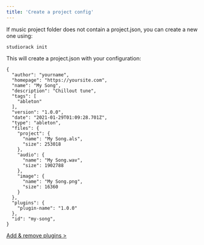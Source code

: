 ```yaml
---
title: 'Create a project config'
---
```


If music project folder does not contain a project.json, you can create a new one using:

    studiorack init

This will create a project.json with your configuration:


    {
      "author": "yourname",
      "homepage": "https://yoursite.com",
      "name": "My Song",
      "description": "Chillout tune",
      "tags": [
        "ableton"
      ],
      "version": "1.0.0",
      "date": "2021-01-29T01:09:28.701Z",
      "type": "ableton",
      "files": {
        "project": {
          "name": "My Song.als",
          "size": 253018
        },
        "audio": {
          "name": "My Song.wav",
          "size": 1902788
        },
        "image": {
          "name": "My Song.png",
          "size": 16360
        }
      },
      "plugins": {
        "plugin-name": "1.0.0"
      },
      "id": "my-song",
    }

[Add &amp; remove plugins &gt;](/docs/03-add-remove-plugins)
